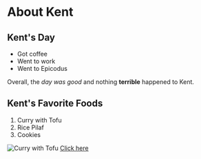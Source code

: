 # About Kent

## Kent's Day

* Got coffee
* Went to work
* Went to Epicodus

Overall, the _day was good_ and nothing **terrible** happened to Kent.

## Kent's Favorite Foods

1. Curry with Tofu
2. Rice Pilaf
3. Cookies

![Curry with Tofu](https://www.ambitiouskitchen.com/wp-content/uploads/2017/06/tofucurry-725x725.jpg)
[Click here](https://www.ambitiouskitchen.com/vegetarian-tofu-cashew-coconut-curry/)
